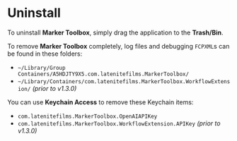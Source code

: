 # Uninstall

To uninstall **Marker Toolbox**, simply drag the application to the **Trash/Bin**.

To remove **Marker Toolbox** completely, log files and debugging `FCPXML`s can be found in these folders:


- `~/Library/Group Containers/A5HDJTY9X5.com.latenitefilms.MarkerToolbox/`
- `~/Library/Containers/com.latenitefilms.MarkerToolbox.WorkflowExtension/` _(prior to v1.3.0)_

You can use **Keychain Access** to remove these Keychain items:

- `com.latenitefilms.MarkerToolbox.OpenAIAPIKey`
- `com.latenitefilms.MarkerToolbox.WorkflowExtension.APIKey` _(prior to v1.3.0)_